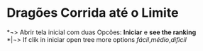 # Dragões Corrida até o Limite

*¬> Abrir tela inicial com duas Opcões: <b>Iniciar</b> e <b> see the ranking</b><br/>
*|¬> If clik in iniciar open tree more options <i>fácil</i>,<i>médio</i>,<i>dificil</i><br/>

